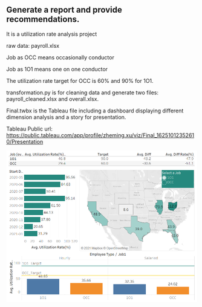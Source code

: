 ## Generate a report and provide recommendations.

It is a utilization rate analysis project

raw data: payroll.xlsx

Job as OCC means occasionally conductor

Job as 1O1 means one on one conductor

The utilization rate target for OCC is 60% and 90% for 1O1.

transformation.py is for cleaning data and generate two files: payroll_cleaned.xlsx and overall.xlsx.

Final.twbx is the Tableau file including a dashboard displaying different dimension analysis 
and a story for presentation.

Tableau Public url: https://public.tableau.com/app/profile/zheming.xu/viz/Final_16251012352610/Presentation

![](https://github.com/checkming00/Portfolio/blob/main/Utilization_rate/UR_Report.png)
